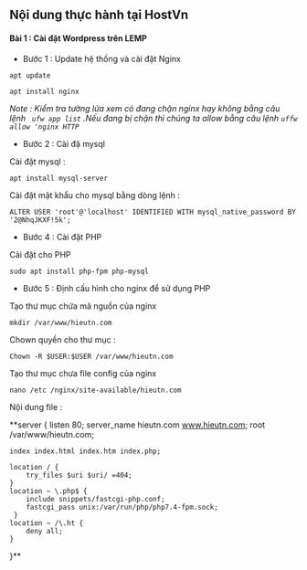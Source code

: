 ## Nội dung thực hành tại HostVn 
#### Bài 1 : Cài đặt Wordpress trên LEMP 

* Bước 1 : Update hệ thống và cài đặt Nginx 

`apt update`

`apt install nginx`

*Note : Kiểm tra tường lửa xem có đang chặn nginx hay không bằng câu lệnh ` ufw app list` .Nếu đang bị chặn thì chúng ta allow bằng câu lệnh `uffw allow 'nginx HTTP`*



* Bước 2 :  Cài đặ mysql 

Cài đặt mysql : 

`apt install mysql-server`

Cài đặt mật khẩu cho mysql bằng dòng lệnh : 

`ALTER USER 'root'@'localhost' IDENTIFIED WITH mysql_native_password BY '2@NhqJKXF!5k';`

* Bước 4 : Cài đặt PHP 

Cài đặt cho PHP

`sudo apt install php-fpm php-mysql`

* Bước 5 : Định cấu hình cho nginx để sử dụng PHP 

Tạo thư mục chứa mã nguồn của nginx 

`mkdir /var/www/hieutn.com`

Chown quyền cho thư mục : 

`Chown -R $USER:$USER /var/www/hieutn.com`

Tạo thư mục chưa file config của nginx

`nano /etc /nginx/site-available/hieutn.com`

Nội dung file : 

**server {
    listen 80;
    server_name hieutn.com www.hieutn.com;
    root /var/www/hieutn.com;

    index index.html index.htm index.php;

    location / {
        try_files $uri $uri/ =404;
    }
    location ~ \.php$ {
        include snippets/fastcgi-php.conf;
        fastcgi_pass unix:/var/run/php/php7.4-fpm.sock;
     }
    location ~ /\.ht {
        deny all;
    }
}**




